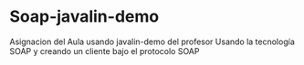 # Soap-javalin-demo
Asignacion del Aula usando javalin-demo del profesor
Usando la tecnología SOAP y creando un cliente bajo el protocolo SOAP


